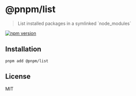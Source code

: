 # @pnpm/list

> List installed packages in a symlinked \`node_modules\`

<!--@shields('npm')-->
[![npm version](https://img.shields.io/npm/v/@pnpm/list.svg)](https://www.npmjs.com/package/@pnpm/list)
<!--/@-->

## Installation

```
pnpm add @pnpm/list
```

## License

MIT
